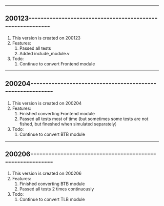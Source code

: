 ----------------------------------------------------------------
200123----------------------------------------------------------
----------------------------------------------------------------
1.	This version is created on 200123
2.	Features:
	1.	Passed all tests
	2.	Added include_module.v
3.	Todo:
	1.	Continue to convert Frontend module
----------------------------------------------------------------
200204----------------------------------------------------------
----------------------------------------------------------------
1.	This version is created on 200204
2.	Features:
	1.	Finished converting Frontend module
	2.	Passed all tests most of time (but sometimes some tests are not fished, but fineshed when simulated separately)
3.	Todo:
	1.	Continue to convert BTB module
----------------------------------------------------------------
200206----------------------------------------------------------
----------------------------------------------------------------
1.	This version is created on 200206
2.	Features:
	1.	Finished converting BTB module
	2.	Passed all tests 2 times continuously
3.	Todo:
	1.	Continue to convert TLB module
